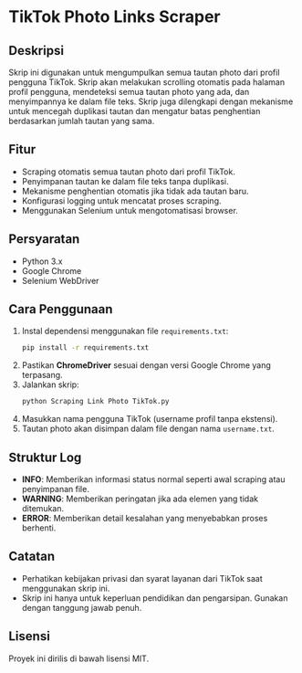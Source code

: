 # TikTok Photo Links Scraper

## Deskripsi
Skrip ini digunakan untuk mengumpulkan semua tautan photo dari profil pengguna TikTok. Skrip akan melakukan scrolling otomatis pada halaman profil pengguna, mendeteksi semua tautan photo yang ada, dan menyimpannya ke dalam file teks. Skrip juga dilengkapi dengan mekanisme untuk mencegah duplikasi tautan dan mengatur batas penghentian berdasarkan jumlah tautan yang sama.

## Fitur
- Scraping otomatis semua tautan photo dari profil TikTok.
- Penyimpanan tautan ke dalam file teks tanpa duplikasi.
- Mekanisme penghentian otomatis jika tidak ada tautan baru.
- Konfigurasi logging untuk mencatat proses scraping.
- Menggunakan Selenium untuk mengotomatisasi browser.

## Persyaratan
- Python 3.x
- Google Chrome
- Selenium WebDriver

## Cara Penggunaan
1. Instal dependensi menggunakan file `requirements.txt`:
   ```bash
   pip install -r requirements.txt
   ```
2. Pastikan **ChromeDriver** sesuai dengan versi Google Chrome yang terpasang.
3. Jalankan skrip:
   ```bash
   python Scraping Link Photo TikTok.py
   ```
4. Masukkan nama pengguna TikTok (username profil tanpa ekstensi).
5. Tautan photo akan disimpan dalam file dengan nama `username.txt`.

## Struktur Log
- **INFO**: Memberikan informasi status normal seperti awal scraping atau penyimpanan file.
- **WARNING**: Memberikan peringatan jika ada elemen yang tidak ditemukan.
- **ERROR**: Memberikan detail kesalahan yang menyebabkan proses berhenti.


## Catatan
- Perhatikan kebijakan privasi dan syarat layanan dari TikTok saat menggunakan skrip ini.
- Skrip ini hanya untuk keperluan pendidikan dan pengarsipan. Gunakan dengan tanggung jawab penuh.

## Lisensi
Proyek ini dirilis di bawah lisensi MIT.
